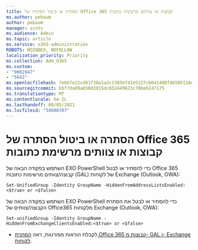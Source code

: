 ```yaml
---
title: הסתרה או ביטול הסתרה של Office 365 קבוצות או צוותים מרשימת כתובות
ms.author: pebaum
author: pebaum
manager: scotv
ms.audience: Admin
ms.topic: article
ms.service: o365-administration
ROBOTS: NOINDEX, NOFOLLOW
localization_priority: Priority
ms.collection: Adm_O365
ms.custom:
- "9002947"
- "5642"
ms.openlocfilehash: 7e667e22cd81f38a1a2c1385bf42e5227cb641480f4b505110ee7349a13f13a1
ms.sourcegitcommit: b5f7da89a650d2915dc652449623c78be6247175
ms.translationtype: MT
ms.contentlocale: he-IL
ms.lasthandoff: 08/05/2021
ms.locfileid: "54088397"
---
```

# <a name="hide-or-un-hide-office-365-groups-or-teams-from-address-list"></a>הסתרה או ביטול הסתרה של Office 365 קבוצות או צוותים מרשימת כתובות

השתמש בפקודה הבאה של EXO PowerShell כדי להסתיר או לבטל Office 365 קבוצה/צוותים מרשימות כתובות (GAL) של לקוחות Exchange (Outlook, OWA):

`
    Set-UnifiedGroup -Identity GroupName -HiddenFromAddressListsEnabled:<$true> or <$false>
`

השתמש בפקודה הבאה של EXO PowerShell כדי להסתיר או לבטל את הסתרת הקבוצה/צוותים של Office365 מלקוחות Exchange (Outlook, OWA):

`
    Set-unifiedGroup -Identity GroupName -HiddenFromExchangeClientsEnabled:<$true> or <$false>
`

- לקבלת הוראות מפורטות, ראה [הסתרת Office 365 קבוצות מ- GAL ו- Exchange לקוחות](https://docs.microsoft.com/schooldatasync/hide-office-365-groups-from-the-gal).
